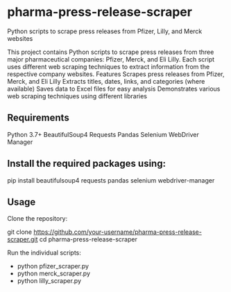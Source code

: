 # pharma-press-release-scraper
Python scripts to scrape press releases from Pfizer, Lilly, and Merck websites


This project contains Python scripts to scrape press releases from three major pharmaceutical companies: Pfizer, Merck, and Eli Lilly. Each script uses different web scraping techniques to extract information from the respective company websites.
Features
Scrapes press releases from Pfizer, Merck, and Eli Lilly
Extracts titles, dates, links, and categories (where available)
Saves data to Excel files for easy analysis
Demonstrates various web scraping techniques using different libraries
## Requirements
Python 3.7+
BeautifulSoup4
Requests
Pandas
Selenium
WebDriver Manager
## Install the required packages using:

pip install beautifulsoup4 requests pandas selenium webdriver-manager
## Usage
Clone the repository:

git clone https://github.com/your-username/pharma-press-release-scraper.git
cd pharma-press-release-scraper

Run the individual scripts:

- python pfizer_scraper.py
- python merck_scraper.py
- python lilly_scraper.py
